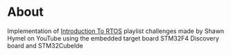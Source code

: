 # About 

Implementation of [Introduction To RTOS](https://youtube.com/playlist?list=PLEBQazB0HUyQ4hAPU1cJED6t3DU0h34bz) playlist challenges made by Shawn Hymel on YouTube using the embedded target board STM32F4 Discovery board and STM32CubeIde
